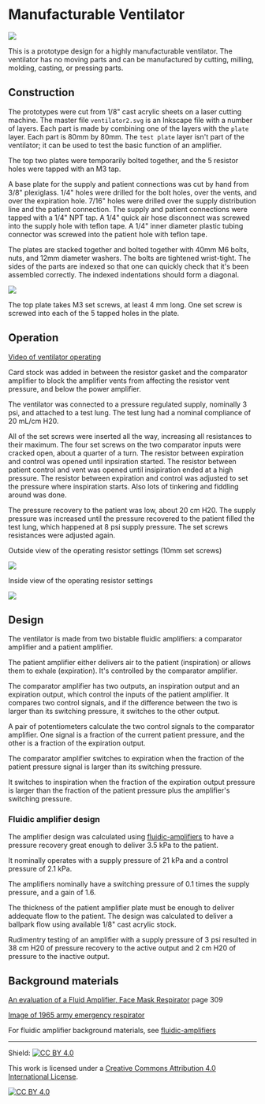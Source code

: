 # Manufacturable Ventilator

![](images/ventilator.jpg)

This is a prototype design for a highly manufacturable ventilator. The ventilator has no moving parts and can be manufactured by cutting, milling, molding, casting, or pressing parts.

## Construction

The prototypes were cut from 1/8" cast acrylic sheets on a laser cutting machine. The master file `ventilator2.svg` is an Inkscape file with a number of layers. Each part is made by combining one of the layers with the `plate` layer. Each part is 80mm by 80mm. The `test plate` layer isn't part of the ventilator; it can be used to test the basic function of an amplifier.

The top two plates were temporarily bolted together, and the 5 resistor holes were tapped with an M3 tap.

A base plate for the supply and patient connections was cut by hand from 3/8" plexiglass. 1/4" holes were drilled for the bolt holes, over the vents, and over the expiration hole. 7/16" holes were drilled over the supply distribution line and the patient connection. The supply and patient connections were tapped with a 1/4" NPT tap. A 1/4" quick air hose disconnect was screwed into the supply hole with teflon tape. A 1/4" inner diameter plastic tubing connector was screwed into the patient hole with teflon tape.

The plates are stacked together and bolted together with 40mm M6 bolts, nuts, and 12mm diameter washers. The bolts are tightened wrist-tight. The sides of the parts are indexed so that one can quickly check that it's been assembled correctly.  The indexed indentations should form a diagonal.

![](images/part_keying.jpg)

The top plate takes M3 set screws, at least 4 mm long. One set screw is screwed into each of the 5 tapped holes in the plate.

## Operation

[Video of ventilator operating](https://www.youtube.com/watch?v=YwH6RFpGBYY)

Card stock was added in between the resistor gasket and the comparator amplifier to block the amplifier vents from affecting the resistor vent pressure, and below the power amplifier.

The ventilator was connected to a pressure regulated supply, nominally 3 psi, and attached to a test lung. The test lung had a nominal compliance of 20 mL/cm H20.

All of the set screws were inserted all the way, increasing all resistances to their maximum. The four set screws on the two comparator inputs were cracked open, about a quarter of a turn. The resistor between expiration and control was opened until inpsiration started. The resistor between patient control and vent was opened until insipiration ended at a high pressure. The resistor between expiration and control was adjusted to set the pressure where inspiration starts. Also lots of tinkering and fiddling around was done.

The pressure recovery to the patient was low, about 20 cm H20. The supply pressure was increased until the pressure recovered to the patient filled the test lung, which happened at 8 psi supply pressure. The set screws resistances were adjusted again.

Outside view of the operating resistor settings (10mm set screws)

![](images/resistors_outside.jpg)

Inside view of the operating resistor settings 

![](images/resistors_inside.jpg)

## Design

The ventilator is made from two bistable fluidic amplifiers: a comparator amplifier and a patient amplifier.

The patient amplifier either delivers air to the patient (inspiration) or allows them to exhale (expiration). It's controlled by the comparator amplifier.

The comparator amplifier has two outputs, an inspiration output and an expiration output, which control the inputs of the patient amplifier. It compares two control signals, and if the difference between the two is larger than its switching pressure, it switches to the other output.

A pair of potentiometers calculate the two control signals to the comparator amplifier. One signal is a fraction of the current patient pressure, and the other is a fraction of the expiration output.

The comparator amplifier switches to expiration when the fraction of the patient pressure signal is larger than its switching pressure.

It switches to inspiration when the fraction of the expiration output pressure is larger than the fraction of the patient pressure plus the amplifier's switching pressure.

### Fluidic amplifier design

The amplifier design was calculated using [fluidic-amplifiers](https://github.com/Cedev/fluidic-amplifiers) to have a pressure recovery great enough to deliver 3.5 kPa to the patient.

It nominally operates with a supply pressure of 21 kPa and a control pressure of 2.1 kPa.

The amplifiers nominally have a switching pressure of 0.1 times the supply pressure, and a gain of 1.6.

The thickness of the patient amplifier plate must be enough to deliver addequate flow to the patient. The design was calculated to deliver a ballpark flow using available 1/8" cast acrylic stock.

Rudimentry testing of an amplifier with a supply pressure of 3 psi resulted in 38 cm H20 of pressure recovery to the active output and 2 cm H20 of pressure to the inactive output.

## Background materials

[An evaluation of a Fluid Amplifier, Face Mask Respirator](https://apps.dtic.mil/dtic/tr/fulltext/u2/623457.pdf) page 309

[Image of 1965 army emergency respirator](https://agentgallery.com/objects/rare-1965-prototype-harry-diamond-labs-respirator)

For fluidic amplifier background materials, see [fluidic-amplifiers](https://github.com/Cedev/fluidic-amplifiers#background-material)

----

Shield: [![CC BY 4.0][cc-by-shield]][cc-by]

This work is licensed under a [Creative Commons Attribution 4.0 International
License][cc-by].

[![CC BY 4.0][cc-by-image]][cc-by]

[cc-by]: http://creativecommons.org/licenses/by/4.0/
[cc-by-image]: https://i.creativecommons.org/l/by/4.0/88x31.png
[cc-by-shield]: https://img.shields.io/badge/License-CC%20BY%204.0-lightgrey.svg
